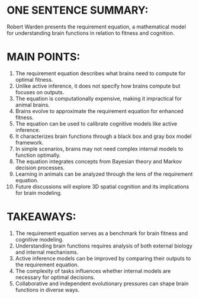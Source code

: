 # ONE SENTENCE SUMMARY:
Robert Warden presents the requirement equation, a mathematical model for understanding brain functions in relation to fitness and cognition.

# MAIN POINTS:
1. The requirement equation describes what brains need to compute for optimal fitness.
2. Unlike active inference, it does not specify how brains compute but focuses on outputs.
3. The equation is computationally expensive, making it impractical for animal brains.
4. Brains evolve to approximate the requirement equation for enhanced fitness.
5. The equation can be used to calibrate cognitive models like active inference.
6. It characterizes brain functions through a black box and gray box model framework.
7. In simple scenarios, brains may not need complex internal models to function optimally.
8. The equation integrates concepts from Bayesian theory and Markov decision processes.
9. Learning in animals can be analyzed through the lens of the requirement equation.
10. Future discussions will explore 3D spatial cognition and its implications for brain modeling.

# TAKEAWAYS:
1. The requirement equation serves as a benchmark for brain fitness and cognitive modeling.
2. Understanding brain functions requires analysis of both external biology and internal mechanisms.
3. Active inference models can be improved by comparing their outputs to the requirement equation.
4. The complexity of tasks influences whether internal models are necessary for optimal decisions.
5. Collaborative and independent evolutionary pressures can shape brain functions in diverse ways.
